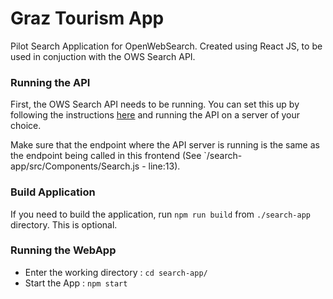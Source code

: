 # Graz Tourism App
Pilot Search Application for OpenWebSearch. Created using React JS, to be used in conjuction with the OWS Search API.

### Running the API
First, the OWS Search API needs to be running. You can set this up by following the instructions [here](https://opencode.it4i.eu/openwebsearcheu/wp4/java-lucene-search-api) and running the API on a server of your choice.

Make sure that the endpoint where the API server is running is the same as the endpoint being called in this frontend (See `/search-app/src/Components/Search.js - line:13).

### Build Application
If you need to build the application, run `npm run build` from `./search-app` directory. This is optional.

### Running the WebApp
- Enter the working directory : `cd search-app/`
- Start the App : `npm start`

